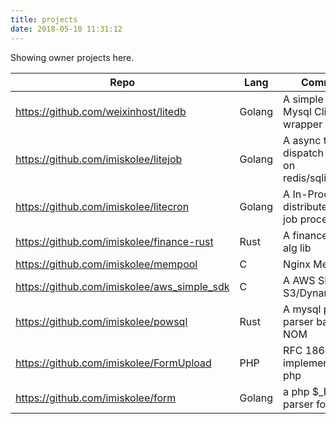 ```yaml
---
title: projects
date: 2018-05-10 11:31:12
---
```


Showing  owner projects here.

| Repo | Lang | Comment |
| --- | --- | ---|
|https://github.com/weixinhost/litedb|Golang| A simple golang Mysql Client wrapper|
|https://github.com/imiskolee/litejob| Golang | A async task dispatch based on redis/sqlite/mysql |
|https://github.com/imiskolee/litecron|Golang | A  In-Processing distributed cron job processor|
|https://github.com/imiskolee/finance-rust|Rust | A finance math alg lib |
|https://github.com/imiskolee/mempool|C| Nginx Mem Pool |
|https://github.com/imiskolee/aws_simple_sdk| C | A AWS SDK for S3/Dynamodb |
|https://github.com/imiskolee/powsql| Rust | A mysql protocol parser based on NOM|
|https://github.com/imiskolee/FormUpload|PHP | RFC 1867 implement for php|
|https://github.com/imiskolee/form | Golang | a php $_POST parser for golang |



